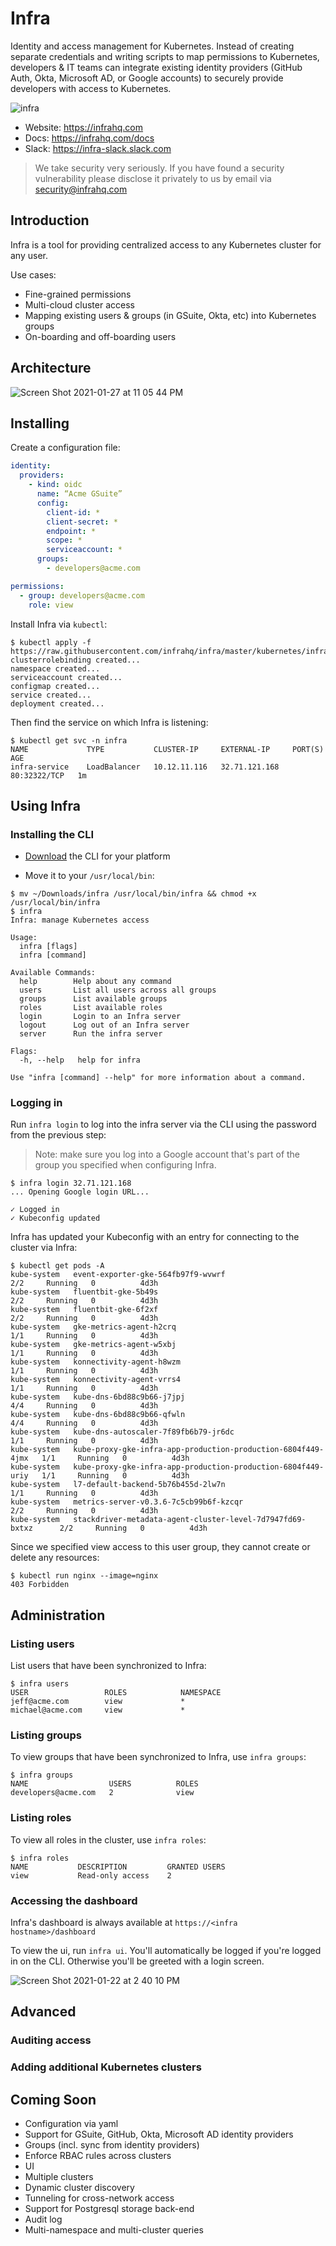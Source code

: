 # Infra

Identity and access management for Kubernetes. Instead of creating separate credentials and writing scripts to map permissions to Kubernetes, developers & IT teams can integrate existing identity providers (GitHub Auth, Okta, Microsoft AD, or Google accounts) to securely provide developers with access to Kubernetes. 

![infra](https://user-images.githubusercontent.com/251292/105530843-64cea680-5cb6-11eb-9d97-e3210ef79914.png)

* Website: https://infrahq.com
* Docs: https://infrahq.com/docs
* Slack: https://infra-slack.slack.com

> We take security very seriously. If you have found a security vulnerability please disclose it privately to us by email via [security@infrahq.com](mailto:security@infrahq.com)

## Introduction

Infra is a tool for providing centralized access to any Kubernetes cluster for any user.

Use cases:
* Fine-grained permissions
* Multi-cloud cluster access
* Mapping existing users & groups (in GSuite, Okta, etc) into Kubernetes groups
* On-boarding and off-boarding users


## Architecture

![Screen Shot 2021-01-27 at 11 05 44 PM](https://user-images.githubusercontent.com/251292/106088560-3573cb80-60f4-11eb-8f6f-8ae6688418f4.png)

## Installing

Create a configuration file:

```yaml
identity:
  providers:
    - kind: oidc
      name: “Acme GSuite”
      config: 
        client-id: *
        client-secret: *
        endpoint: *
        scope: *
        serviceaccount: *
      groups:
        - developers@acme.com

permissions:
  - group: developers@acme.com
    role: view
```

Install Infra via `kubectl`:

```
$ kubectl apply -f https://raw.githubusercontent.com/infrahq/infra/master/kubernetes/infra.yaml
clusterrolebinding created...
namespace created...
serviceaccount created...
configmap created...
service created...
deployment created...
```

Then find the service on which Infra is listening:

```
$ kubectl get svc -n infra
NAME             TYPE           CLUSTER-IP     EXTERNAL-IP     PORT(S)        AGE
infra-service    LoadBalancer   10.12.11.116   32.71.121.168   80:32322/TCP   1m
```

## Using Infra

### Installing the CLI

* [Download](https://infrahq.com/download) the CLI for your platform

* Move it to your `/usr/local/bin`:

```
$ mv ~/Downloads/infra /usr/local/bin/infra && chmod +x /usr/local/bin/infra
$ infra
Infra: manage Kubernetes access

Usage:
  infra [flags]
  infra [command]

Available Commands:
  help        Help about any command
  users       List all users across all groups
  groups      List available groups
  roles       List available roles
  login       Login to an Infra server
  logout      Log out of an Infra server
  server      Run the infra server

Flags:
  -h, --help   help for infra

Use "infra [command] --help" for more information about a command.
```

### Logging in

Run `infra login` to log into the infra server via the CLI using the password from the previous step:

> Note: make sure you log into a Google account that's part of the group you specified when configuring Infra.

```
$ infra login 32.71.121.168
... Opening Google login URL...

✓ Logged in
✓ Kubeconfig updated
```

Infra has updated your Kubeconfig with an entry for connecting to the cluster via Infra:

```
$ kubectl get pods -A
kube-system   event-exporter-gke-564fb97f9-wvwrf                             2/2     Running   0          4d3h
kube-system   fluentbit-gke-5b49s                                            2/2     Running   0          4d3h
kube-system   fluentbit-gke-6f2xf                                            2/2     Running   0          4d3h
kube-system   gke-metrics-agent-h2crq                                        1/1     Running   0          4d3h
kube-system   gke-metrics-agent-w5xbj                                        1/1     Running   0          4d3h
kube-system   konnectivity-agent-h8wzm                                       1/1     Running   0          4d3h
kube-system   konnectivity-agent-vrrs4                                       1/1     Running   0          4d3h
kube-system   kube-dns-6bd88c9b66-j7jpj                                      4/4     Running   0          4d3h
kube-system   kube-dns-6bd88c9b66-qfwln                                      4/4     Running   0          4d3h
kube-system   kube-dns-autoscaler-7f89fb6b79-jr6dc                           1/1     Running   0          4d3h
kube-system   kube-proxy-gke-infra-app-production-production-6804f449-4jmx   1/1     Running   0          4d3h
kube-system   kube-proxy-gke-infra-app-production-production-6804f449-uriy   1/1     Running   0          4d3h
kube-system   l7-default-backend-5b76b455d-2lw7n                             1/1     Running   0          4d3h
kube-system   metrics-server-v0.3.6-7c5cb99b6f-kzcqr                         2/2     Running   0          4d3h
kube-system   stackdriver-metadata-agent-cluster-level-7d7947fd69-bxtxz      2/2     Running   0          4d3h
```

Since we specified view access to this user group, they cannot create or delete any resources:

```
$ kubectl run nginx --image=nginx
403 Forbidden
```

## Administration

### Listing users

List users that have been synchronized to Infra:

```
$ infra users
USER                 ROLES            NAMESPACE
jeff@acme.com        view             *
michael@acme.com     view             *
```

### Listing groups

To view groups that have been synchronized to Infra, use `infra groups`:

```
$ infra groups
NAME                  USERS          ROLES
developers@acme.com   2              view
```

### Listing roles

To view all roles in the cluster, use `infra roles`:

```
$ infra roles
NAME           DESCRIPTION         GRANTED USERS
view           Read-only access    2
```

### Accessing the dashboard

Infra's dashboard is always available at `https://<infra hostname>/dashboard`

To view the ui, run `infra ui`. You'll automatically be logged if you're logged in on the CLI. Otherwise you'll be greeted with a login screen.

![Screen Shot 2021-01-22 at 2 40 10 PM](https://user-images.githubusercontent.com/251292/105537327-c1828f00-5cbf-11eb-9e8a-00b96678a121.png)


## Advanced

### Auditing access

### Adding additional Kubernetes clusters

## Coming Soon

* Configuration via yaml
* Support for GSuite, GitHub, Okta, Microsoft AD identity providers
* Groups (incl. sync from identity providers)
* Enforce RBAC rules across clusters
* UI
* Multiple clusters
* Dynamic cluster discovery
* Tunneling for cross-network access
* Support for Postgresql storage back-end
* Audit log
* Multi-namespace and multi-cluster queries

